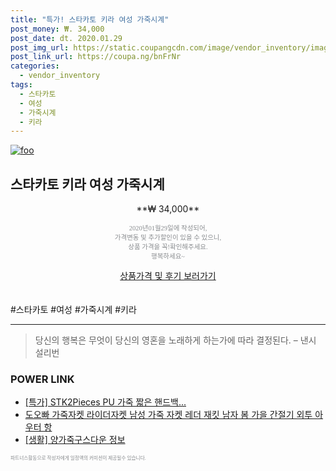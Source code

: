 ```yaml
--- 
title: "특가! 스타카토 키라 여성 가죽시계" 
post_money: ₩. 34,000 
post_date: dt. 2020.01.29 
post_img_url: https://static.coupangcdn.com/image/vendor_inventory/images/2018/01/08/14/9/72299015-b098-4fc1-8514-cf861f8935f2.jpg 
post_link_url: https://coupa.ng/bnFrNr 
categories: 
  - vendor_inventory 
tags: 
  - 스타카토 
  - 여성 
  - 가죽시계 
  - 키라 
--- 
```

[![foo](https://static.coupangcdn.com/image/vendor_inventory/images/2018/01/08/14/9/72299015-b098-4fc1-8514-cf861f8935f2.jpg)](https://coupa.ng/bnFrNr) 

## 스타카토 키라 여성 가죽시계 
<p style="text-align: center;">**₩ 34,000**</p> 
<p style="text-align: center;"><span style="color: #898c8f; font-family: Georgia,Times,serif; font-size: 0.75em;">2020년01월29일에 작성되어, <br>가격변동 및 추가할인이 있을 수 있으니,<br> 상품 가격을 꼭!확인해주세요.<br>행복하세요~</span> 
</p>	 
<div markdown="0" style="text-align: center;"><a href="https://coupa.ng/bnFrNr" class="btn btn--success">상품가격 및 후기 보러가기</a></div> 
<br><br> 
  #스타카토 #여성 #가죽시계 #키라 
<hr> 

> 당신의 행복은 무엇이 당신의 영혼을 노래하게 하는가에 따라 결정된다. – 낸시 설리번 


### POWER LINK

* <a href="https://blog.naver.com/sakai111/221786592706" target="_blank">[특가] STK2Pieces PU 가죽 짧은 핸드백...</a>
* <a href="https://blog.naver.com/fasyy4321/221789970861" target="_blank">도오빠 가죽자켓 라이더자켓 남성 가죽 자켓 레더 재킷 남자 봄 가을 간절기 외투 아우터 항</a>
* <a href="https://blog.naver.com/santokki14/221769631571" target="_blank"> [생활] 양가죽구스다운 정보 </a>

<span style="color: #898c8f; font-family: Georgia,Times,serif; font-size: 0.55em;">파트너스활동으로 작성자에게 일정액의 커미션이 제공될수 있습니다.</span> 
